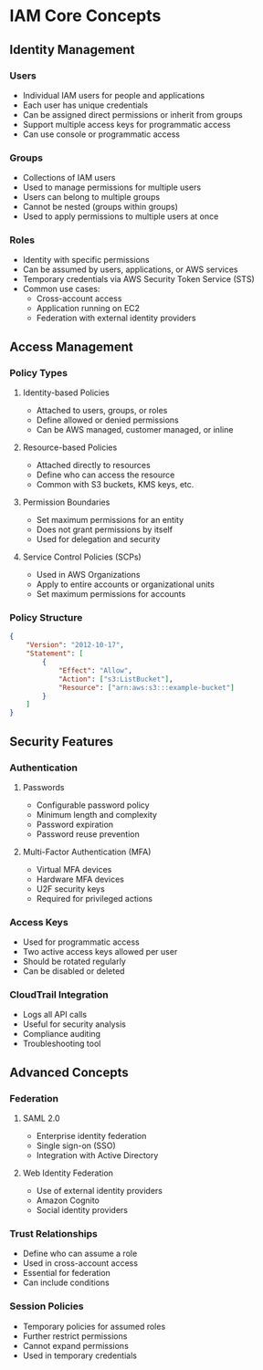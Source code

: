 # IAM Core Concepts

## Identity Management

### Users
- Individual IAM users for people and applications
- Each user has unique credentials
- Can be assigned direct permissions or inherit from groups
- Support multiple access keys for programmatic access
- Can use console or programmatic access

### Groups
- Collections of IAM users
- Used to manage permissions for multiple users
- Users can belong to multiple groups
- Cannot be nested (groups within groups)
- Used to apply permissions to multiple users at once

### Roles
- Identity with specific permissions
- Can be assumed by users, applications, or AWS services
- Temporary credentials via AWS Security Token Service (STS)
- Common use cases:
  - Cross-account access
  - Application running on EC2
  - Federation with external identity providers

## Access Management

### Policy Types
1. Identity-based Policies
   - Attached to users, groups, or roles
   - Define allowed or denied permissions
   - Can be AWS managed, customer managed, or inline

2. Resource-based Policies
   - Attached directly to resources
   - Define who can access the resource
   - Common with S3 buckets, KMS keys, etc.

3. Permission Boundaries
   - Set maximum permissions for an entity
   - Does not grant permissions by itself
   - Used for delegation and security

4. Service Control Policies (SCPs)
   - Used in AWS Organizations
   - Apply to entire accounts or organizational units
   - Set maximum permissions for accounts

### Policy Structure
```json
{
    "Version": "2012-10-17",
    "Statement": [
        {
            "Effect": "Allow",
            "Action": ["s3:ListBucket"],
            "Resource": ["arn:aws:s3:::example-bucket"]
        }
    ]
}
```

## Security Features

### Authentication
1. Passwords
   - Configurable password policy
   - Minimum length and complexity
   - Password expiration
   - Password reuse prevention

2. Multi-Factor Authentication (MFA)
   - Virtual MFA devices
   - Hardware MFA devices
   - U2F security keys
   - Required for privileged actions

### Access Keys
- Used for programmatic access
- Two active access keys allowed per user
- Should be rotated regularly
- Can be disabled or deleted

### CloudTrail Integration
- Logs all API calls
- Useful for security analysis
- Compliance auditing
- Troubleshooting tool

## Advanced Concepts

### Federation
1. SAML 2.0
   - Enterprise identity federation
   - Single sign-on (SSO)
   - Integration with Active Directory

2. Web Identity Federation
   - Use of external identity providers
   - Amazon Cognito
   - Social identity providers

### Trust Relationships
- Define who can assume a role
- Used in cross-account access
- Essential for federation
- Can include conditions

### Session Policies
- Temporary policies for assumed roles
- Further restrict permissions
- Cannot expand permissions
- Used in temporary credentials 